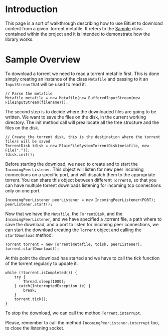 # Introduction #

This page is a sort of walkthrough describing how to use BitLet to download content from a given .torrent metafile.
It refers to the [Sample](http://code.google.com/p/bitlet/source/browse/src/main/java/org/bitlet/wetorrent/Sample.java) class contained within the project and it is intended to demonstrate how the library works.

# Sample Overview #

To download a torrent we need to read a torrent metafile first. This is done simply creating an instance of the class `Metafile` and passing to it an `InputStream` that will be used to read it:
```
// Parse the metafile
Metafile metafile = new Metafile(new BufferedInputStream(new FileInputStream(filename)));
```
The second step is to decide where the downloaded files are going to be written. We want to save the files on the disk, in the current working directory. The init method call will preallocate all the tree structure and the files on the disk.
```
// Create the torrent disk, this is the destination where the torrent file/s will be saved
TorrentDisk tdisk = new PlainFileSystemTorrentDisk(metafile, new File("."));
tdisk.init();
```
Before starting the download, we need to create and to start the `IncomingPeerListener`. This object will listen for new peer incoming connections on a specific port, and will dispatch them to the appropriate torrent. You can share this object between different `Torrent`s, so that you can have multiple torrent downloads listening for incoming tcp connections only on one port.
```
IncomingPeerListener peerListener = new IncomingPeerListener(PORT);
peerListener.start();
```
Now that we have the `Metafile`, the `TorrentDisk`, and the `IncomingPeerListener`, and we have specified a .torrent file, a path where to save the download, and a port to listen for incoming peer connections, we can start the download creating the `Torrent` object and calling the `startDownload` method:
```
Torrent torrent = new Torrent(metafile, tdisk, peerListener);
torrent.startDownload();
```
At this point the download has started and we have to call the tick function of the torrent regularly to update it.
```
while (!torrent.isCompleted()) {
    try {
        Thread.sleep(1000);
    } catch(InterruptedException ie) {
        break;
    }
    torrent.tick();
}
```
To stop the download, we can call the method `Torrent.interrupt`.

Please, remember to call the method `IncomingPeerListener.interrupt` too, to close the listening socket.